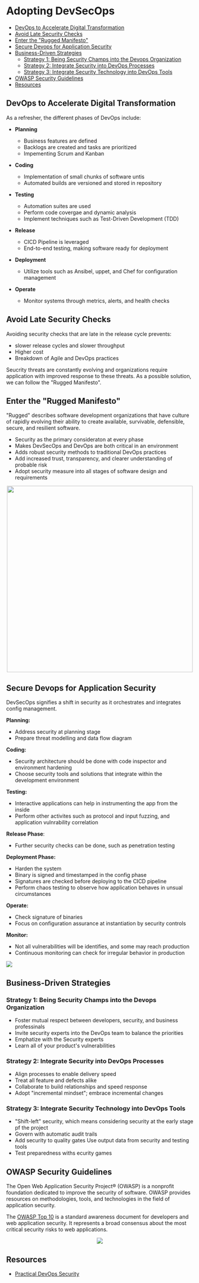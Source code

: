 
# Adopting DevSecOps 


- [DevOps to Accelerate Digital Transformation](#devops-to-accelerate-digital-transformation)
- [Avoid Late Security Checks](#avoid-late-security-checks)
- [Enter the "Rugged Manifesto"](#enter-the-rugged-manifesto)
- [Secure Devops for Application Security](#secure-devops-for-application-security)
- [Business-Driven Strategies](#business-driven-strategies)
    - [Strategy 1: Being Security Champs into the Devops Organization](#strategy-1-being-security-champs-into-the-devops-organization)
    - [Strategy 2: Integrate Security into DevOps Processes](#strategy-2-integrate-security-into-devops-processes)
    - [Strategy 3: Integrate Security Technology into DevOps Tools](#strategy-3-integrate-security-technology-into-devops-tools)
- [OWASP Security Guidelines](#owasp-security-guidelines)
- [Resources](#resources)


## DevOps to Accelerate Digital Transformation
 
As a refresher, the different phases of DevOps include:

- **Planning**
    - Business features are defined 
    - Backlogs are created and tasks are prioritized 
    - Impementing Scrum and Kanban

- **Coding**
    - Implementation of small chunks of software untis 
    - Automated builds are versioned and stored in repository

- **Testing**  
    - Automation suites are used
    - Perform code covergae and dynamic analysis
    - Implement techniques such as Test-Driven Development (TDD)

- **Release**
    - CICD Pipeline is leveraged 
    - End-to-end testing, making software ready for deployment 

- **Deployment**
    - Utilize tools such as Ansibel, uppet, and Chef for configuration management 

- **Operate**    
    - Monitor systems through metrics, alerts, and health  checks

## Avoid Late Security Checks

Avoiding security checks that are late in the release cycle prevents:

- slower release cycles and slower throughput 
- Higher cost 
- Breakdown of Agile and DevOps practices

Seucrity threats are constantly evolving and organizations require application with improved response to these threats. As a possible solution, we can follow the "Rugged Manifesto". 

## Enter the "Rugged Manifesto" 

"Rugged" describes software development organizations that have culture of rapidly evolving their ability to create available, survivable, defensible, secure, and resilient software.

- Security as the primary consideraton at every phase 
- Makes DevSecOps and DevOps are both critical in an environment
- Adds robust security methods to traditional DevOps practices 
- Add increased trust, transparency, and clearer understanding of probable risk
- Adopt security measure into all stages of software design and requirements

<p align=center>
<img width=500 src="../../Images/seven-habits-rugged-devops.png">
</p>

## Secure Devops for Application Security 

DevSecOps signifies a shift in security as it orchestrates and integrates config management. 

**Planning:**

- Address security at planning stage 
- Prepare threat modelling and data flow diagram 

**Coding:**
- Security architecture should be done with code inspector and environment hardening
- Choose security tools and solutions that integrate within the development environment

**Testing:**
- Interactive applications can help in instrumenting the app from the inside
- Perform other activites such as protocol and input fuzzing, and application vulnrability correlation

**Release Phase**: 

- Further security checks can be done, such as penetration testing 

**Deployment Phase:**

- Harden the system 
- Binary is signed and timestamped in the config phase 
- Signatures are checked before deploying to the  CICD pipeline
- Perform chaos testing to observe how application behaves in unsual circumstances

**Operate:**

- Check signature of binaries 
- Focus on configuration assurance at instantiation by security controls

**Monitor:** 

- Not all vulnerabilities will be identifies, and some may reach production 
- Continuous monitoring can check for irregular behavior in production

![](../../Images/secure-devops.png)  



## Business-Driven Strategies

### Strategy 1: Being Security Champs into the Devops Organization 

- Foster mutual respect between developers, security, and business professinals
- Invite security experts into the DevOps team to balance the priorities 
- Emphatize with the Security experts 
- Learn all of your product's vulnerabilities

### Strategy 2: Integrate Security into DevOps Processes 

- Align processes to enable delivery speed 
- Treat all feature and defects alike
- Collaborate to build relationships and speed response 
- Adopt "incremental mindset"; embrace incremental changes 
 
### Strategy 3: Integrate Security Technology into DevOps Tools 

- "Shift-left" security, which means considering security at the early stage pf the project 
- Govern with automatic audit trails
- Add security to quality gates Use output data from security and testing tools
- Test preparedness withs ecurity games 


## OWASP Security Guidelines 

The Open Web Application Security Project® (OWASP) is a nonprofit foundation dedicated to improve the security of software. OWASP provides resources on methodologies, tools, and technologies in the field of application security.

The [OWASP Top 10](https://owasp.org/www-project-top-ten/) is a standard awareness document for developers and web application security. It represents a broad consensus about the most critical security risks to web applications.

<p align=center>
<img src="../../Images/owasp-top-10.png">
</p>

## Resources 

- [Practical DevOps Security](https://www.packtpub.com/product/practical-devops-security-video/9781788394901)